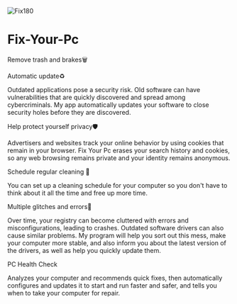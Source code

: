 ![Fix180](https://user-images.githubusercontent.com/90842334/133779314-926c9720-afbc-4764-94a1-a35ace02e325.png)

# Fix-Your-Pc
Remove trash and brakes🗑️
<p>Automatic update♻️</p>
Outdated applications pose a security risk. Old software can have vulnerabilities that are quickly discovered and spread among cybercriminals. My app automatically updates your software to close security holes before they are discovered.</p>
<p>Help protect yourself privacy🛡️</p>
Advertisers and websites track your online behavior by using cookies that remain in your browser. Fix Your Pc erases your search history and cookies, so any web browsing remains private and your identity remains anonymous.</p>
<p>Schedule regular cleaning 🧹</p>
You can set up a cleaning schedule for your computer so you don't have to think about it all the time and free up more time.</p>
<p> Multiple glitches and errors👾</p>

Over time, your registry can become cluttered with errors and misconfigurations, leading to crashes. Outdated software drivers can also cause similar problems. My program will help you sort out this mess, make your computer more stable, and also inform you about the latest version of the drivers, as well as help you quickly update them.</p>
<p>PC Health Check</p> Analyzes your computer and recommends quick fixes, then automatically configures and updates it to start and run faster and safer, and tells you when to take your computer for repair.</p>

